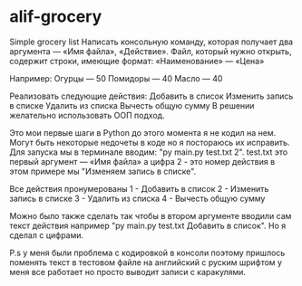 # alif-grocery
Simple grocery list
Написать консольную команду, которая получает два аргумента — «Имя файла», «Действие».
Файл, который нужно открыть, содержит строки, имеющие формат: «Наименование» — «Цена»

Например:
Огурцы — 50
Помидоры — 40
Масло — 40

Реализовать следующие действия:
Добавить в список
Изменить запись в списке
Удалить из списка
Вычесть общую сумму
В решении желательно использовать ООП подход.


Это мои первые шаги в Python до этого момента я не кодил на нем. Могут быть некоторые недочеты в коде но я постораюсь их исправить. 
Для запуска мы в терминале вводим: "py main.py test.txt 2". test.txt это первый аргумент — «Имя файла» а цифра 2 - это номер действия в этом примере мы "Изменяем запись в списке". 

Все действия пронумерованы 
1 - Добавить в список
2 - Изменить запись в списке
3 - Удалить из списка
4 - Вычесть общую сумму 

Можно было также сделать так чтобы в втором аргументе вводили сам текст действия например "py main.py test.txt Добавить в список". Но я сделал с цифрами. 

P.s у меня были  проблема с кодировкой в консоли поэтому пришлось поменять текст в тестовом файле на английский с руским шрифтом у меня все работает но просто выводит записи с каракулями. 
